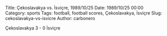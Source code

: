 Title: Çekoslavakya vs. İsviçre, 1989/10/25
Date: 1989/10/25 00:00
Category: sports
Tags: football, football scores, Çekoslavakya, İsviçre
Slug: cekoslavakya-vs-isvicre
Author: carbonero


Çekoslavakya 3 - 0 İsviçre
